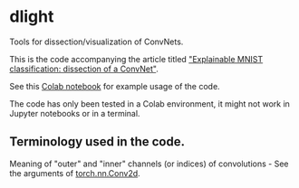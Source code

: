 # dlight

Tools for dissection/visualization of ConvNets.

This is the code accompanying the article titled ["Explainable MNIST classification: dissection of a ConvNet"](https://towardsdatascience.com/explainable-mnist-classification-dissection-of-a-convnet-f32910d52842).

See this [Colab notebook](https://colab.research.google.com/drive/1GqynTl2NhVPMUk3LCOQ91yXGsLf1UmJj?usp=sharing) for example usage of the code.

The code has only been tested in a Colab environment, it might not work in Jupyter notebooks or in a terminal.

## Terminology used in the code.

Meaning of "outer" and "inner" channels (or indices) of convolutions - See the arguments of [torch.nn.Conv2d](https://pytorch.org/docs/master/generated/torch.nn.Conv2d.html#torch.nn.Conv2d).
